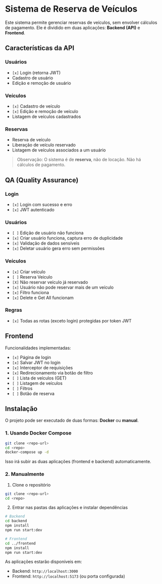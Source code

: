 # Sistema de Reserva de Veículos

Este sistema permite gerenciar reservas de veículos, sem envolver cálculos de pagamento. Ele é dividido em duas aplicações: **Backend (API)** e **Frontend**.

## Características da API

### Usuários

* `[x]` Login (retorna JWT)
* Cadastro de usuário
* Edição e remoção de usuário

### Veículos

* `[x]` Cadastro de veículo
* `[x]` Edição e remoção de veículo
* Listagem de veículos cadastrados

### Reservas

* Reserva de veículo
* Liberação de veículo reservado
* Listagem de veículos associados a um usuário

> Observação: O sistema é de **reserva**, não de locação. Não há cálculos de pagamento.

## QA (Quality Assurance)

### Login

* `[x]` Login com sucesso e erro
* `[x]` JWT autenticado

### Usuários

* `[ ]` Edição de usuário não funciona
* `[x]` Criar usuário funciona, captura erro de duplicidade
* `[x]` Validação de dados sensíveis
* `[x]` Deletar usuário gera erro sem permissões

### Veículos

* `[x]` Criar veículo
* `[ ]` Reserva Veiculo
* `[X]` Não reservar veículo já reservado
* `[x]` Usuário não pode reservar mais de um veículo
* `[x]` Filtro funciona
* `[x]` Delete e Get All funcionam

### Regras

* `[x]` Todas as rotas (exceto login) protegidas por token JWT

## Frontend

Funcionalidades implementadas:

* `[x]` Página de login
* `[x]` Salvar JWT no login
* `[x]` Interceptor de requisições
* `[x]` Redirecionamento via botão de filtro
* `[ ]` Lista de veículos (GET)
* `[ ]` Listagem de veículos
* `[ ]` Filtros
* `[ ]` Botão de reserva

## Instalação

O projeto pode ser executado de duas formas: **Docker** ou **manual**.

### 1. Usando Docker Compose

```bash
git clone <repo-url>
cd <repo>
docker-compose up -d
```

Isso irá subir as duas aplicações (frontend e backend) automaticamente.

### 2. Manualmente

1. Clone o repositório

```bash
git clone <repo-url>
cd <repo>
```

2. Entrar nas pastas das aplicações e instalar dependências

```bash
# Backend
cd backend
npm install
npm run start:dev

# Frontend
cd ../frontend
npm install
npm run start:dev
```

As aplicações estarão disponíveis em:

* Backend: `http://localhost:3000`
* Frontend: `http://localhost:5173` (ou porta configurada)

